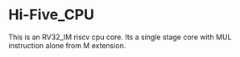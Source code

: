 # Hi-Five_CPU
This is an RV32_IM riscv cpu core. Its a single stage core with MUL instruction alone from M extension. 
